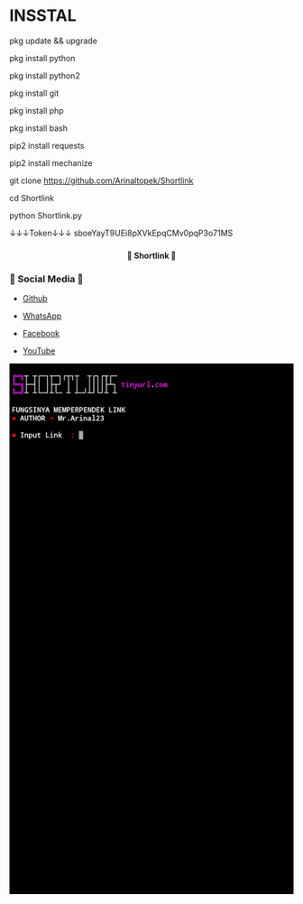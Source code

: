 # INSSTAL 

pkg update && upgrade

pkg install python

pkg install python2

pkg install git

pkg install php

pkg install bash

pip2 install requests

pip2 install mechanize

git clone https://github.com/Arinaltopek/Shortlink

cd Shortlink

python Shortlink.py

↓↓↓Token↓↓↓
sboeYayT9UEi8pXVkEpqCMv0pqP3o71MS

### <h4 align="center">🔰 Shortlink 🔰</h4>

### 📱 Social Media 📱

- <a href="https://github.com/Arinaltopek">Github</a>

- <a href="https://api.whatsapp.com/send?phone=6281212459969">WhatsApp</a>

- <a href="https://m.facebook.com/arinal.bayhaqi.3">Facebook</a>

- <a href="https://youtube.com/channel/UCizU7kz1sKzU5tB9aalbNRw">YouTube</a>

<center><img src="https://github.com/Arinaltopek/Shortlink/blob/main/IMG_20210920_223331.jpg"></img></center>
